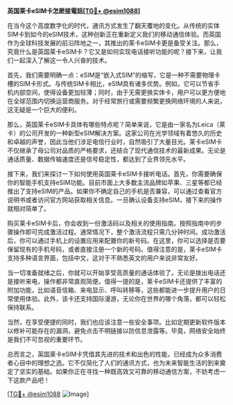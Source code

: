 **英国莱卡eSIM卡怎麽接電話[[TG💪+ @esim1088](https://t.me/s/esim1088)]**

在当今这个高度数字化的时代，通讯方式发生了翻天覆地的变化。从传统的实体SIM卡到如今的eSIM技术，这种创新正在重新定义我们的移动通信体验。而英国作为全球科技发展的前沿阵地之一，其推出的莱卡eSIM卡更是备受关注。那么，究竟什么是英国莱卡eSIM卡？它又是如何实现电话接听功能的呢？接下来，让我们一起深入了解这一令人兴奋的技术。

首先，我们需要明确一点：eSIM是“嵌入式SIM”的缩写，它是一种不需要物理卡槽的SIM卡形式。与传统SIM卡相比，eSIM具有诸多优势。例如，它可以节省手机内部空间，使得设备更加轻薄；同时，由于无需更换实体卡，用户可以更方便地在全球范围内切换运营商服务。对于经常旅行或需要频繁更换网络环境的人来说，这无疑是一个巨大的便利。

那么，英国莱卡eSIM卡具体有哪些特点呢？简单来说，它是由一家名为Leica（莱卡）的公司开发的一种新型eSIM解决方案。这家公司在光学领域有着悠久的历史和卓越的声誉，因此当他们涉足电信行业时，自然吸引了大量目光。莱卡eSIM卡不仅继承了母公司对品质的严格要求，还结合了现代通信技术的最新成果。无论是通话质量、数据传输速度还是信号稳定性，都达到了业界领先水平。

接下来，我们来探讨一下如何使用英国莱卡eSIM卡接听电话。首先，你需要确保你的智能手机支持eSIM功能。目前市面上大多数主流品牌如苹果、三星等都已经推出了支持eSIM的产品。如果你不确定自己的手机是否兼容，可以通过查看官方说明书或者访问官方网站获取相关信息。一旦确认设备支持eSIM，接下来的操作就相对简单了。

购买莱卡eSIM卡后，你会收到一份激活码以及相关的使用指南。按照指南中的步骤操作即可完成激活过程。通常情况下，整个激活流程只需几分钟时间。成功激活后，你可以通过手机上的设置应用来配置你的新号码。在这里，你可以选择是否要保留现有的手机号码，或者直接注册一个新的号码。值得注意的是，莱卡eSIM卡支持多种语言界面，包括中文，这对于不熟悉英文的用户来说非常友好。

当一切准备就绪之后，你就可以开始享受高质量的通话体验了。无论是拨出电话还是接听来电，操作都非常直观简便。值得一提的是，莱卡eSIM卡还提供了丰富的附加功能，比如语音信箱、来电显示、呼叫转移等，这些都能进一步提升用户的日常使用体验。此外，该卡还支持国际漫游，无论你在世界的哪个角落，都可以轻松保持联系。

当然，在享受便捷的同时，我们也应该注意一些安全事项。比如定期更新软件版本以修补可能存在的漏洞，避免点击不明链接以防信息泄露等。毕竟，网络安全始终是我们不可忽视的重要环节。

总而言之，英国莱卡eSIM卡凭借其先进的技术和出色的性能，已经成为众多消费者心目中的理想之选。它不仅简化了人们的通讯方式，也为未来智能生活的到来奠定了坚实的基础。如果你正在寻找一种既高效又可靠的移动通信方案，不妨考虑一下这款产品吧！

[[TG💪+ @esim1088](https://t.me/s/esim1088) ![Image](https://i.postimg.cc/4NQfJmqS/Snipaste-2025-05-13-00-14-12.png)]